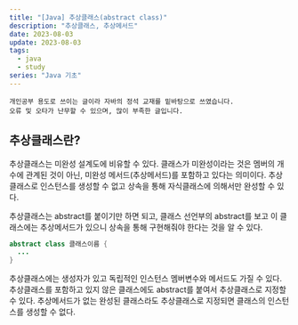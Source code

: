 ```yaml
---
title: "[Java] 추상클래스(abstract class)"
description: "추상클래스, 추상메서드"
date: 2023-08-03
update: 2023-08-03
tags:
  - java
  - study
series: "Java 기초"
---
```


```
개인공부 용도로 쓰이는 글이라 자바의 정석 교재를 밑바탕으로 쓰였습니다. 
오류 및 오타가 난무할 수 있으며, 많이 부족한 글입니다.
```

## 추상클래스란?

추상클래스는 미완성 설계도에 비유할 수 있다. 
클래스가 미완성이라는 것은 멤버의 개수에 관계된 것이 아닌, 미완성 메서드(추상메서드)를 포함하고 있다는 의미이다. 추상클래스로 인스턴스를 생성할 수 없고 상속을 통해 자식클래스에 의해서만 완성할 수 있다.

추상클래스는 abstract를 붙이기만 하면 되고, 클래스 선언부의 abstract를 보고 이 클래스에는 추상메서드가 있으니 상속을 통해 구현해줘야 한다는 것을 알 수 있다.

```java
abstract class 클래스이름 {
  ...
}
```

추상클래스에는 생성자가 있고 독립적인 인스턴스 멤버변수와 메서드도 가질 수 있다.
추상클래스를 포함하고 있지 않은 클래스에도 abstract를 붙여서 추상클래스로 지정할 수 있다.
추상메서드가 없는 완성된 클래스라도 추상클래스로 지정되면 클래스의 인스턴스를 생성할 수 없다.
